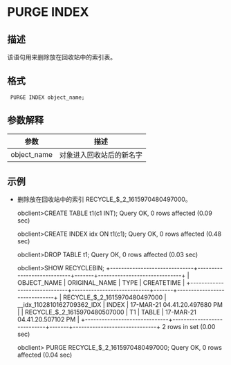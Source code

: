PURGE INDEX 
================================



描述 
-----------

该语句用来删除放在回收站中的索引表。

格式 
-----------

     PURGE INDEX object_name;



参数解释 
-------------



|     参数      |      描述      |
|-------------|--------------|
| object_name | 对象进入回收站后的新名字 |



示例 
-----------

* 删除放在回收站中的索引 RECYCLE_$_2_1615970480497000。

  




    obclient>CREATE TABLE t1(c1 INT);
    Query OK, 0 rows affected (0.09 sec)
    
    obclient>CREATE INDEX idx ON t1(c1);
    Query OK, 0 rows affected (0.48 sec)
    
    obclient>DROP TABLE t1;
    Query OK, 0 rows affected (0.03 sec)
    
    obclient>SHOW RECYCLEBIN;
    +------------------------------+----------------------------+-------+------------------------------+
    | OBJECT_NAME                  | ORIGINAL_NAME              | TYPE  | CREATETIME                   |
    +------------------------------+----------------------------+-------+------------------------------+
    | RECYCLE_$_2_1615970480497000 | __idx_1102810162709362_IDX | INDEX | 17-MAR-21 04.41.20.497680 PM |
    | RECYCLE_$_2_1615970480507000 | T1                         | TABLE | 17-MAR-21 04.41.20.507102 PM |
    +------------------------------+----------------------------+-------+------------------------------+
    2 rows in set (0.00 sec)
    
    obclient> PURGE RECYCLE_$_2_1615970480497000;
    Query OK, 0 rows affected (0.04 sec)


